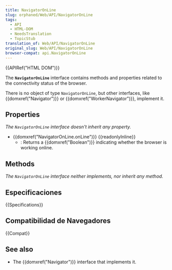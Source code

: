 ```yaml
---
title: NavigatorOnLine
slug: orphaned/Web/API/NavigatorOnLine
tags:
  - API
  - HTML-DOM
  - NeedsTranslation
  - TopicStub
translation_of: Web/API/NavigatorOnLine
original_slug: Web/API/NavigatorOnLine
browser-compat: api.NavigatorOnLine
---
```

{{APIRef("HTML DOM")}}

The **`NavigatorOnLine`** interface contains methods and properties related to the connectivity status of the browser.

There is no object of type `NavigatorOnLine`, but other interfaces, like {{domxref("Navigator")}} or {{domxref("WorkerNavigator")}}, implement it.

## Properties

_The `NavigatorOnLine`_ _interface doesn't inherit any property._

- {{domxref("NavigatorOnLine.onLine")}} {{readonlyInline}}
  - : Returns a {{domxref("Boolean")}} indicating whether the browser is working online.

## Methods

_The_ _`NavigatorOnLine`_ _interface neither implements, nor inherit any method._

## Especificaciones

{{Specifications}}

## Compatibilidad de Navegadores

{{Compat}}

## See also

- The {{domxref("Navigator")}} interface that implements it.
